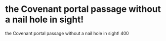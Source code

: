 # the Covenant portal passage without a nail hole in sight!

the Covenant portal passage without a nail hole in sight!
400